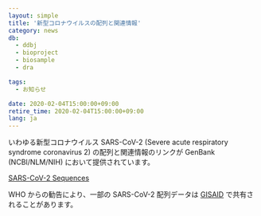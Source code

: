 ```yaml
---
layout: simple
title: '新型コロナウイルスの配列と関連情報'
category: news
db:
  - ddbj
  - bioproject
  - biosample
  - dra

tags:
  - お知らせ

date: 2020-02-04T15:00:00+09:00
retire_time: 2020-02-04T15:00:00+09:00
lang: ja
---
```


<p>いわゆる新型コロナウイルス SARS-CoV-2 (Severe acute respiratory syndrome coronavirus 2) の配列と関連情報のリンクが GenBank (NCBI/NLM/NIH) において提供されています。</p>

<p><a href="https://www.ncbi.nlm.nih.gov/genbank/2019-ncov-seqs/">SARS-CoV-2 Sequences</a></p>

<p>WHO からの勧告により、一部の SARS-CoV-2 配列データは <a href="https://www.gisaid.org/">GISAID</a> で共有されることがあります。</p>

